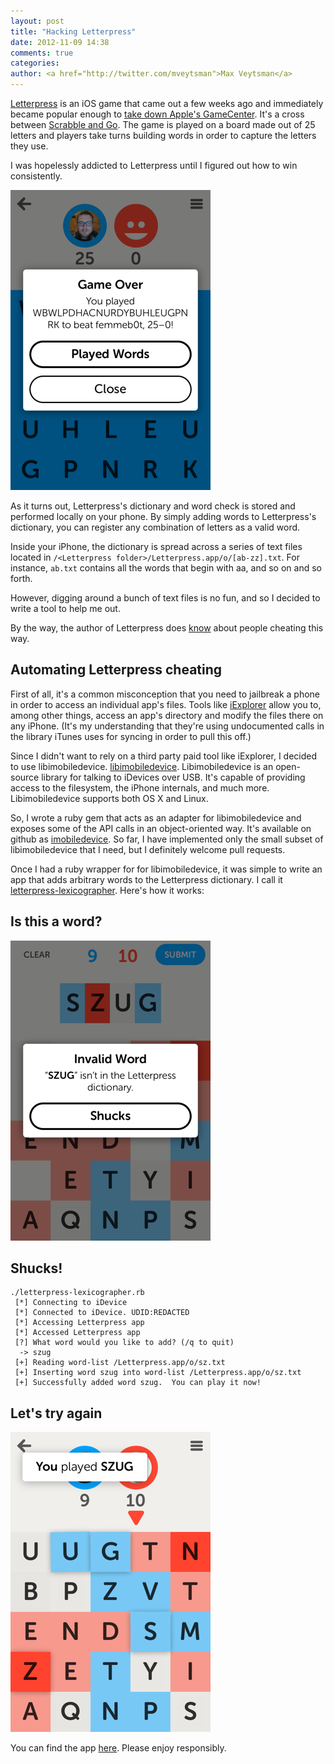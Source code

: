 ```yaml
---
layout: post
title: "Hacking Letterpress"
date: 2012-11-09 14:38
comments: true
categories: 
author: <a href="http://twitter.com/mveytsman">Max Veytsman</a>
---
```


[Letterpress](http://www.atebits.com/letterpress/) is an iOS game
that came out a few weeks ago and immediately became popular enough to [take down Apple's GameCenter](https://twitter.com/marcoarment/statuses/261337316268859392). It's a cross between [Scrabble and Go](http://daringfireball.net/linked/2012/10/24/letterpress). The game is played on a board made out of 25 letters and players take turns building words in order to capture the letters they use. 

I was hopelessly addicted to Letterpress until I figured out how to win consistently.

![winning](/assets/images/letterpress/winning.png)

As it turns out, Letterpress's dictionary and word check is stored and performed locally on your
phone. By simply adding words to Letterpress's dictionary, you can register any
combination of letters as a valid word. 

Inside your iPhone, the dictionary is spread across a
series of text files located in `/<Letterpress
folder>/Letterpress.app/o/[ab-zz].txt`. For instance, `ab.txt`
contains all the words that begin with aa, and so on and so forth.

However, digging around a bunch of text files is no fun, and so I decided to
write a tool to help me out.  

By the way, the author of Letterpress does [know](https://twitter.com/lorenb/status/261617107656138752) about people cheating this way. 

## Automating Letterpress cheating

First of all, it's a common misconception that you need to jailbreak a
phone in order to access an individual app's files. 
Tools like
[iExplorer](http://www.macroplant.com/iexplorer/) allow you to, among
other things, access an app's directory and modify the files there on any iPhone. (It's my understanding that they're using undocumented calls in the library iTunes uses for syncing in order to
pull this off.)

Since I didn't want to rely on a third party paid tool like iExplorer,
I decided to use libimobiledevice.
[libimobiledevice](http://www.libimobiledevice.org/). Libimobiledevice
is an open-source library for talking to iDevices over USB. It's capable of providing
access to the filesystem, the iPhone internals, and much more. 
Libimobiledevice supports both OS X and Linux.

So, I wrote a ruby gem that acts as an adapter for
libimobiledevice and exposes some of the API calls in an object-oriented way. It's available on github as
[imobiledevice](https://github.com/stateio/imobiledevice). So far, I have
implemented only the small subset of libimobiledevice that I need,
but I definitely welcome pull requests.

Once I had a ruby wrapper for for libimobiledevice, it was simple to
write an app that adds arbitrary words to the Letterpress dictionary.
I call it
[letterpress-lexicographer](https://github.com/stateio/letterpress-lexicographer).
Here's how it works:

## Is this a word?

![Before](/assets/images/letterpress/before.png)

## Shucks!

```
./letterpress-lexicographer.rb
 [*] Connecting to iDevice
 [*] Connected to iDevice. UDID:REDACTED
 [*] Accessing Letterpress app
 [*] Accessed Letterpress app
 [?] What word would you like to add? (/q to quit)
  -> szug
 [+] Reading word-list /Letterpress.app/o/sz.txt
 [+] Inserting word szug into word-list /Letterpress.app/o/sz.txt
 [+] Successfully added word szug.  You can play it now!
```
## Let's try again
![After](/assets/images/letterpress/after.png)

You can find the app [here](https://github.com/stateio/letterpress-lexicographer).  Please enjoy responsibly.
